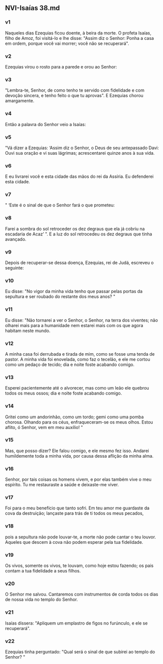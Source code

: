 ## NVI-Isaías 38.md
### v1
 Naqueles dias Ezequias ficou doente, à beira da morte. O profeta Isaías, filho de Amoz, foi visitá-lo e lhe disse: "Assim diz o Senhor: Ponha a casa em ordem, porque você vai morrer; você não se recuperará".
### v2
 Ezequias virou o rosto para a parede e orou ao Senhor:
### v3
 "Lembra-te, Senhor, de como tenho te servido com fidelidade e com devoção sincera, e tenho feito o que tu aprovas". E Ezequias chorou amargamente.
### v4
 Então a palavra do Senhor veio a Isaías:
### v5
 "Vá dizer a Ezequias: ‘Assim diz o Senhor, o Deus de seu antepassado Davi: Ouvi sua oração e vi suas lágrimas; acrescentarei quinze anos à sua vida.
### v6
 E eu livrarei você e esta cidade das mãos do rei da Assíria. Eu defenderei esta cidade.
### v7
 " ‘Este é o sinal de que o Senhor fará o que prometeu:
### v8
 Farei a sombra do sol retroceder os dez degraus que ela já cobriu na escadaria de Acaz’ ". E a luz do sol retrocedeu os dez degraus que tinha avançado.
### v9
 Depois de recuperar-se dessa doença, Ezequias, rei de Judá, escreveu o seguinte:
### v10
 Eu disse: "No vigor da minha vida tenho que passar pelas portas da sepultura e ser roubado do restante dos meus anos? "
### v11
 Eu disse: "Não tornarei a ver o Senhor, o Senhor, na terra dos viventes; não olharei mais para a humanidade nem estarei mais com os que agora habitam neste mundo.
### v12
 A minha casa foi derrubada e tirada de mim, como se fosse uma tenda de pastor. A minha vida foi enovelada, como faz o tecelão, e ele me cortou como um pedaço de tecido; dia e noite foste acabando comigo.
### v13
 Esperei pacientemente até o alvorecer, mas como um leão ele quebrou todos os meus ossos; dia e noite foste acabando comigo.
### v14
 Gritei como um andorinhão, como um tordo; gemi como uma pomba chorosa. Olhando para os céus, enfraqueceram-se os meus olhos. Estou aflito, ó Senhor, vem em meu auxílio! "
### v15
 Mas, que posso dizer? Ele falou comigo, e ele mesmo fez isso. Andarei humildemente toda a minha vida, por causa dessa aflição da minha alma.
### v16
 Senhor, por tais coisas os homens vivem, e por elas também vive o meu espírito. Tu me restauraste a saúde e deixaste-me viver.
### v17
 Foi para o meu benefício que tanto sofri. Em teu amor me guardaste da cova da destruição; lançaste para trás de ti todos os meus pecados,
### v18
 pois a sepultura não pode louvar-te, a morte não pode cantar o teu louvor. Aqueles que descem à cova não podem esperar pela tua fidelidade.
### v19
 Os vivos, somente os vivos, te louvam, como hoje estou fazendo; os pais contam a tua fidelidade a seus filhos.
### v20
 O Senhor me salvou. Cantaremos com instrumentos de corda todos os dias de nossa vida no templo do Senhor.
### v21
 Isaías dissera: "Apliquem um emplastro de figos no furúnculo, e ele se recuperará".
### v22
 Ezequias tinha perguntado: "Qual será o sinal de que subirei ao templo do Senhor? "
